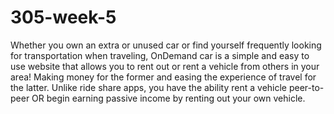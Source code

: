 # 305-week-5
Whether you own an extra or unused car or find yourself frequently looking for transportation when traveling, OnDemand car is a simple and easy to use website that allows you to rent out or rent a vehicle from others in your area! Making money for the former and easing the experience of travel for the latter. Unlike ride share apps, you have the ability rent a vehicle peer-to-peer OR begin earning passive income by renting out your own vehicle.
